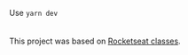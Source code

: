 Use ```yarn dev```
<br>
<br>
<br>
This project was based on [Rocketseat classes](https://app.rocketseat.com.br).
